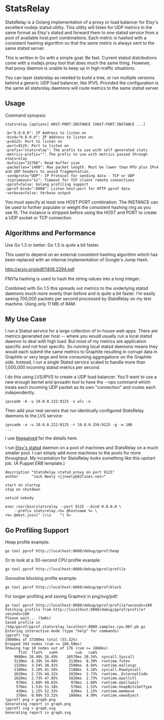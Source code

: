 StatsRelay
==========

StatsRelay is a Golang implementation of a proxy or load balancer for Etsy's
excellent nodejs statsd utility.  This utility will listen for UDP metrics
in the same format as Etsy's statsd and forward them to one statsd service
from a pool of available host:port combinations.  Each metric is hashed with
a consistent hashing algorithm so that the same metric is always sent to
the same statsd server.

This is written in Go with a simple goal: Be fast.  Current statsd
distributions come with a nodejs proxy tool that does much the same thing.
However, that proxy daemon is unable to keep up in high-traffic situations.

You can layer statsrelay as needed to build a tree, or run multiple versions
behind a generic UDP load balancer, like IPVS.  Provided the configuration is
the same all statsrelay daemons will route metrics to the same statsd server.

Usage
-----

Command synopsis:

    statsrelay [options] HOST:PORT:INSTANCE [HOST:PORT:INSTANCE ...]

    -b="0.0.0.0": IP Address to listen on
    -bind="0.0.0.0": IP Address to listen on
    -p=9125: Port to listen on
    -port=9125: Port to listen on
    -prefix="statsrelay": The prefix to use with self generated stats
    -metrics-prefix="": The prefix to use with metrics passed through statsrelay
    -bufsize="32768": Read buffer size
    -packetlen="1400": Max packet length. Must be lower than MTU plus IPv4 and UDP headers to avoid fragmentation.
    -sendproto="UDP": IP Protocol for sending data - TCP or UDP
    -tcptimeout="1s": Timeout for TCP client remote connections
    -pprof=false: Golang profiling support
    -pprof-bind=":8080": Listen host:port for HTTP pprof data
    -verbose=false: Verbose output

You must specify at least one HOST:PORT combination.  The INSTANCE can be
used to further populate or weight the consistent hashing ring as you see fit.
The instance is stripped before using the HOST and PORT to create a UDP
socket or TCP connection.

Algorithms and Performance
---------------------------

Use Go 1.3 or better.  Go 1.5 is quite a bit faster.

This used to depend on an external consistent hashing algorithm which has
been replaced with an internal implementation of Google's Jump Hash.

   http://arxiv.org/pdf/1406.2294.pdf

FNV1a hashing is used to hash the string values into a long integer.

Combined with Go 1.5 this spreads out metrics to the underlying statsd daemons
much more evenly than before and is quite a bit faster.  I'm easily seeing
700,000 packets per second processed by StatsRelay on my test machine.  Using
only 11 MB of RAM.

My Use Case
-----------

I run a Statsd service for a large collection of in-house web apps.  There are
metrics generated per host -- where you would usually run a local statsd daemon
to deal with high load.  But most of my metrics are application specific and
not host specific.  So running local statsd daemons means they would each
submit the same metrics to Graphite resulting in corrupt data in Graphite or
very large and time consuming aggregations on the Graphite side.  Instead, I
run a single Statsd service scaled to handle more than 1,000,000 incoming
statsd metrics per second.

I do this using LVS/IPVS to create a UDP load balancer.  You'll want to use
a new enough kernel and ipvsadm tool to have the --ops command which treats
each incoming UDP packet as its own "connection" and routes each independently.

    ipvsadm -A -u 10.0.0.222:9125 -s wlc -o

Then add your real servers that run identically configured StatsRelay daemons
to the LVS service:

    ipvsadm -a -u 10.0.0.222:9125 -r 10.0.0.156:9125 -g -w 100
    ...

I use [Keepalved][1] for the details here.

I run [Etsy's statsd][2] daemon on a pool of machines and StatsRelay on a much
smaller pool.  I can simply add more machines to the pools for more
throughput.  My incantation for StatsRelay looks something like this upstart
job.  (A Puppet ERB template.)

    description "StatsRelay statsd proxy on port 9125"
    author      "Jack Neely <jjneely@42lines.net>"

    start on startup
    stop on shutdown

    setuid nobody

    exec /usr/bin/statsrelay --port 9125 --bind 0.0.0.0 \
        --prefix statsrelay.<%= @hostname %> \
	<%= @dest.join(" \\\n    ") %>


Go Profiling Support
--------------------

Heap profile example:

    go tool pprof http://localhost:8080/debug/pprof/heap

Or to look at a 30-second CPU profile example:

    go tool pprof http://localhost:8080/debug/pprof/profile

Goroutine blocking profile example:

    go tool pprof http://localhost:6060/debug/pprof/block

For longer profiling and saving Graphviz in png/svg/pdf:

```
go tool pprof http://localhost:8080/debug/pprof/profile?seconds=180
Fetching profile from http://localhost:8080/debug/pprof/profile?seconds=180
Please wait... (3m0s)
Saved profile in /tmp/pprof/pprof.statsrelay.localhost:8080.samples.cpu.007.pb.gz
Entering interactive mode (type "help" for commands)
(pprof) top
19890ms of 37300ms total (53.32%)
Dropped 343 nodes (cum <= 186.50ms)
Showing top 10 nodes out of 176 (cum >= 1860ms)
      flat  flat%   sum%        cum   cum%
    9880ms 26.49% 26.49%    10570ms 28.34%  syscall.Syscall
    3130ms  8.39% 34.88%     3130ms  8.39%  runtime.futex
    1320ms  3.54% 38.42%     2590ms  6.94%  runtime.mallocgc
    1180ms  3.16% 41.58%     1180ms  3.16%  syscall.RawSyscall
    1020ms  2.73% 44.32%     1020ms  2.73%  runtime._ExternalCode
    1020ms  2.73% 47.05%     1020ms  2.73%  runtime.epollctl
     970ms  2.60% 49.65%      970ms  2.60%  runtime.epollwait
     570ms  1.53% 51.18%      570ms  1.53%  runtime.heapBitsSetType
     430ms  1.15% 52.33%      430ms  1.15%  runtime.memmove
     370ms  0.99% 53.32%     1860ms  4.99%  runtime.newobject
(pprof) png > graph.png
Generating report in graph.png
(pprof) svg > graph.svg                                                                                                                                                                                                                      Generating report in graph.svg
```

[1]: http://keepalived.org/
[2]: https://github.com/etsy/statsd

